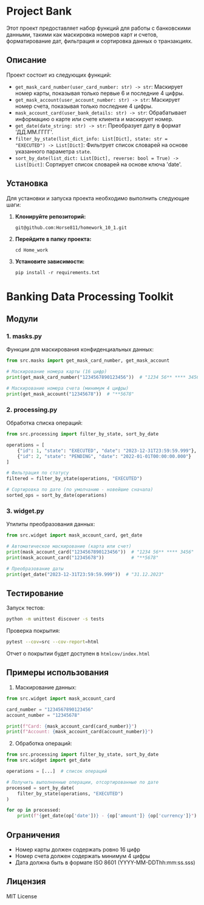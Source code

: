 # Project Bank

Этот проект предоставляет набор функций для работы с банковскими данными, такими как маскировка номеров карт и счетов, форматирование дат, фильтрация и сортировка данных о транзакциях.

## Описание

Проект состоит из следующих функций:

-   `get_mask_card_number(user_card_number: str) -> str`: Маскирует номер карты, показывая только первые 6 и последние 4 цифры.
-   `get_mask_account(user_account_number: str) -> str`: Маскирует номер счета, показывая только последние 4 цифры.
-   `mask_account_card(user_bank_details: str) -> str`: Обрабатывает информацию о карте или счете клиента и маскирует номер.
-   `get_date(date_string: str) -> str`: Преобразует дату в формат 'ДД.ММ.ГГГГ'.
-   `filter_by_state(list_dict_info: List[Dict], state: str = "EXECUTED") -> List[Dict]`: Фильтрует список словарей на основе указанного параметра `state`.
-   `sort_by_date(list_dict: List[Dict], reverse: bool = True) -> List[Dict]`: Сортирует список словарей на основе ключа 'date'.

## Установка

Для установки и запуска проекта необходимо выполнить следующие шаги:

1.  **Клонируйте репозиторий:**

    ```
    git@github.com:Horse811/homework_10_1.git
    ```

2.  **Перейдите в папку проекта:**

    ```
    cd Home_work
    ```

3.  **Установите зависимости:**

    ```
    pip install -r requirements.txt
    ```
# Banking Data Processing Toolkit



## Модули

### 1. masks.py
Функции для маскирования конфиденциальных данных:

```python
from src.masks import get_mask_card_number, get_mask_account

# Маскирование номера карты (16 цифр)
print(get_mask_card_number("1234567890123456"))  # "1234 56** **** 3456"

# Маскирование номера счета (минимум 4 цифры)
print(get_mask_account("12345678"))  # "**5678"
```

### 2. processing.py
Обработка списка операций:

```python
from src.processing import filter_by_state, sort_by_date

operations = [
    {"id": 1, "state": "EXECUTED", "date": "2023-12-31T23:59:59.999"},
    {"id": 2, "state": "PENDING", "date": "2022-01-01T00:00:00.000"}
]

# Фильтрация по статусу
filtered = filter_by_state(operations, "EXECUTED")

# Сортировка по дате (по умолчанию - новейшие сначала)
sorted_ops = sort_by_date(operations)
```

### 3. widget.py
Утилиты преобразования данных:

```python
from src.widget import mask_account_card, get_date

# Автоматическое маскирование (карта или счет)
print(mask_account_card("1234567890123456"))  # "1234 56** **** 3456"
print(mask_account_card("12345678"))          # "**5678"

# Преобразование даты
print(get_date("2023-12-31T23:59:59.999"))  # "31.12.2023"
```

## Тестирование

Запуск тестов:
```bash
python -m unittest discover -s tests
```

Проверка покрытия:
```bash
pytest --cov=src --cov-report=html
```

Отчет о покрытии будет доступен в `htmlcov/index.html`

## Примеры использования

1. Маскирование данных:
```python
from src.widget import mask_account_card

card_number = "1234567890123456"
account_number = "12345678"

print(f"Card: {mask_account_card(card_number)}")
print(f"Account: {mask_account_card(account_number)}")
```

2. Обработка операций:
```python
from src.processing import filter_by_state, sort_by_date
from src.widget import get_date

operations = [...]  # список операций

# Получить выполненные операции, отсортированные по дате
processed = sort_by_date(
    filter_by_state(operations, "EXECUTED")
)

for op in processed:
    print(f"{get_date(op['date'])} - {op['amount']} {op['currency']}")
```

## Ограничения

- Номер карты должен содержать ровно 16 цифр
- Номер счета должен содержать минимум 4 цифры
- Дата должна быть в формате ISO 8601 (YYYY-MM-DDThh:mm:ss.sss)

## Лицензия

MIT License
